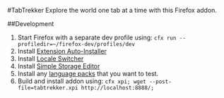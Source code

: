 #TabTrekker
Explore the world one tab at a time with this Firefox addon.

##Development
1. Start Firefox with a separate dev profile using: `cfx run --profiledir=~/firefox-dev/profiles/dev`
2. Install [Extension Auto-Installer](https://addons.mozilla.org/en-US/firefox/addon/autoinstaller/)
3. Install [Locale Switcher](https://addons.mozilla.org/en-US/firefox/addon/locale-switcher/)
4. Install [Simple Storage Editor](https://addons.mozilla.org/en-US/firefox/addon/simple-storage-editor-for-a/)
5. Install any [language packs](https://addons.mozilla.org/en-US/firefox/language-tools/) that you want to test. 
6. Build and install addon using: `cfx xpi; wget --post-file=tabtrekker.xpi http://localhost:8888/;`
